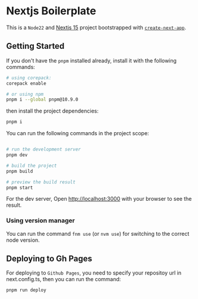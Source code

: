 # Nextjs Boilerplate

This is a `Node22` and [Nextjs 15](https://nextjs.org/) project bootstrapped with [`create-next-app`](https://github.com/vercel/next.js/tree/deprecated-main/packages/create-next-app).

## Getting Started

If you don't have the `pnpm` installed already, install it with the following commands:

```bash
# using corepack:
corepack enable

# or using npm
pnpm i --global pnpm@10.9.0
```

then install the project dependencies:

```bash
pnpm i
```

You can run the following commands in the project scope:

```bash

# run the development server
pnpm dev

# build the project
pnpm build

# preview the build result
pnpm start
```

For the dev server, Open [http://localhost:3000](http://localhost:3000) with your browser to see the result.

### Using version manager

You can run the command `fnm use` (or `nvm use`) for switching to the correct node version.

## Deploying to Gh Pages

For deploying to `Github Pages`, you need to specify your repositoy url in next.config.ts, then you can run the command:

```sh
pnpm run deploy
```
